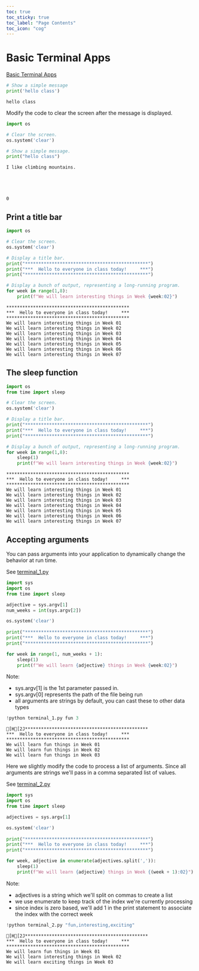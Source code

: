 ```yaml
---
toc: true
toc_sticky: true
toc_label: "Page Contents"
toc_icon: "cog"
---
```

# Basic Terminal Apps
[Basic Terminal Apps](http://introtopython.org/terminal_apps.html)


```python
# Show a simple message
print('hello class')
```

    hello class


Modify the code to clear the screen after the message is displayed.


```python
import os

# Clear the screen.
os.system('clear')

# Show a simple message.
print("hello class")
```

    I like climbing mountains.





    0



## Print a title bar


```python
import os

# Clear the screen.
os.system('clear')

# Display a title bar.
print("**********************************************")
print("***  Hello to everyone in class today!     ***")
print("**********************************************")

# Display a bunch of output, representing a long-running program.
for week in range(1,8):
    print(f"We will learn interesting things in Week {week:02}")
```

    **********************************************
    ***  Hello to everyone in class today!     ***
    **********************************************
    We will learn interesting things in Week 01
    We will learn interesting things in Week 02
    We will learn interesting things in Week 03
    We will learn interesting things in Week 04
    We will learn interesting things in Week 05
    We will learn interesting things in Week 06
    We will learn interesting things in Week 07


## The sleep function


```python
import os
from time import sleep

# Clear the screen.
os.system('clear')

# Display a title bar.
print("**********************************************")
print("***  Hello to everyone in class today!     ***")
print("**********************************************")

# Display a bunch of output, representing a long-running program.
for week in range(1,8):
    sleep(1)
    print(f"We will learn interesting things in Week {week:02}")
```

    **********************************************
    ***  Hello to everyone in class today!     ***
    **********************************************
    We will learn interesting things in Week 01
    We will learn interesting things in Week 02
    We will learn interesting things in Week 03
    We will learn interesting things in Week 04
    We will learn interesting things in Week 05
    We will learn interesting things in Week 06
    We will learn interesting things in Week 07


## Accepting arguments

You can pass arguments into your application to dynamically change the behavior at run time. 

See [terminal_1.py](terminal_1.py)

```python
import sys
import os
from time import sleep

adjective = sys.argv[1]
num_weeks = int(sys.argv[2])

os.system('clear')
    
print("**********************************************")
print("***  Hello to everyone in class today!     ***")
print("**********************************************")

for week in range(1, num_weeks + 1):
    sleep(1)
    print(f"We will learn {adjective} things in Week {week:02}")
```

Note:
* sys.argv[1] is the 1st parameter passed in. 
* sys.argv[0] represents the path of the file being run
* all arguments are strings by default, you can cast these to other data types


```python
!python terminal_1.py fun 3
```

    [H[2J**********************************************
    ***  Hello to everyone in class today!     ***
    **********************************************
    We will learn fun things in Week 01
    We will learn fun things in Week 02
    We will learn fun things in Week 03


Here we slightly modify the code to process a list of arguments. Since all arguments are strings we'll pass in a comma separated list of values.

See [terminal_2.py](terminal_2.py)

```python
import sys
import os
from time import sleep

adjectives = sys.argv[1]

os.system('clear')
    
print("**********************************************")
print("***  Hello to everyone in class today!     ***")
print("**********************************************")

for week, adjective in enumerate(adjectives.split(',')):
    sleep(1)
    print(f"We will learn {adjective} things in Week {(week + 1):02}")
```

Note:
* adjectives is a string which we'll split on commas to create a list
* we use enumerate to keep track of the index we're currently processing
* since index is zero based, we'll add 1 in the print statement to associate the index with the correct week


```python
!python terminal_2.py "fun,interesting,exciting"
```

    [H[2J**********************************************
    ***  Hello to everyone in class today!     ***
    **********************************************
    We will learn fun things in Week 01
    We will learn interesting things in Week 02
    We will learn exciting things in Week 03

